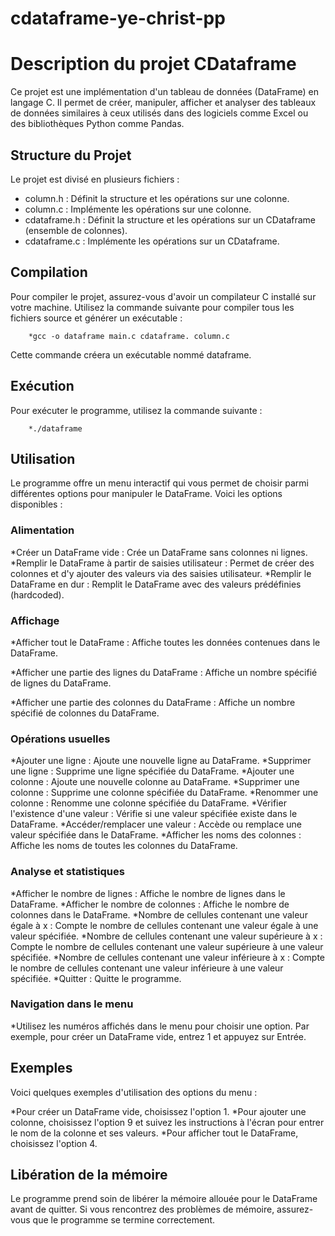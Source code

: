 # cdataframe-ye-christ-pp

# Description du projet CDataframe

Ce projet est une implémentation d'un tableau de données (DataFrame) en langage C. Il permet de créer, manipuler, afficher et analyser des tableaux de données similaires à ceux utilisés dans des logiciels comme Excel ou des bibliothèques Python comme Pandas.

## Structure du Projet

Le projet est divisé en plusieurs fichiers :

* column.h : Définit la structure et les opérations sur une colonne.
* column.c : Implémente les opérations sur une colonne.
* cdataframe.h : Définit la structure et les opérations sur un CDataframe (ensemble de colonnes).
* cdataframe.c : Implémente les opérations sur un CDataframe.

## Compilation

Pour compiler le projet, assurez-vous d'avoir un compilateur C installé sur votre machine. Utilisez la commande suivante pour compiler tous les fichiers source et générer un exécutable :

        *gcc -o dataframe main.c cdataframe. column.c
        
Cette commande créera un exécutable nommé dataframe.

## Exécution

Pour exécuter le programme, utilisez la commande suivante :

        *./dataframe

## Utilisation

Le programme offre un menu interactif qui vous permet de choisir parmi différentes options pour manipuler le DataFrame. Voici les options disponibles :

### Alimentation

*Créer un DataFrame vide : Crée un DataFrame sans colonnes ni lignes.
*Remplir le DataFrame à partir de saisies utilisateur : Permet de créer des colonnes et d'y ajouter des valeurs via des saisies utilisateur.
*Remplir le DataFrame en dur : Remplit le DataFrame avec des valeurs prédéfinies (hardcoded).
        
### Affichage

*Afficher tout le DataFrame : Affiche toutes les données contenues dans le DataFrame.

*Afficher une partie des lignes du DataFrame : Affiche un nombre spécifié de lignes du DataFrame.

*Afficher une partie des colonnes du DataFrame : Affiche un nombre spécifié de colonnes du DataFrame.
        
### Opérations usuelles

*Ajouter une ligne : Ajoute une nouvelle ligne au DataFrame.
*Supprimer une ligne : Supprime une ligne spécifiée du DataFrame.
*Ajouter une colonne : Ajoute une nouvelle colonne au DataFrame.
*Supprimer une colonne : Supprime une colonne spécifiée du DataFrame.
*Renommer une colonne : Renomme une colonne spécifiée du DataFrame.
*Vérifier l'existence d'une valeur : Vérifie si une valeur spécifiée existe dans le DataFrame.
*Accéder/remplacer une valeur : Accède ou remplace une valeur spécifiée dans le DataFrame.
*Afficher les noms des colonnes : Affiche les noms de toutes les colonnes du DataFrame.
        
### Analyse et statistiques

*Afficher le nombre de lignes : Affiche le nombre de lignes dans le DataFrame.
*Afficher le nombre de colonnes : Affiche le nombre de colonnes dans le DataFrame.
*Nombre de cellules contenant une valeur égale à x : Compte le nombre de cellules contenant une valeur égale à une valeur spécifiée.
*Nombre de cellules contenant une valeur supérieure à x : Compte le nombre de cellules contenant une valeur supérieure à une valeur spécifiée.
*Nombre de cellules contenant une valeur inférieure à x : Compte le nombre de cellules contenant une valeur inférieure à une valeur spécifiée.
*Quitter : Quitte le programme.

### Navigation dans le menu

*Utilisez les numéros affichés dans le menu pour choisir une option. Par exemple, pour créer un DataFrame vide, entrez 1 et appuyez sur Entrée.

## Exemples

Voici quelques exemples d'utilisation des options du menu :

*Pour créer un DataFrame vide, choisissez l'option 1.
*Pour ajouter une colonne, choisissez l'option 9 et suivez les instructions à l'écran pour entrer le nom de la colonne et ses valeurs.
*Pour afficher tout le DataFrame, choisissez l'option 4.
        
## Libération de la mémoire

Le programme prend soin de libérer la mémoire allouée pour le DataFrame avant de quitter. Si vous rencontrez des problèmes de mémoire, assurez-vous que le programme se termine             correctement.
